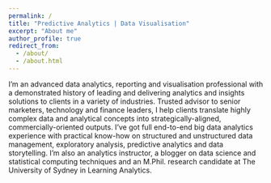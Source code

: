 ```yaml
---
permalink: /
title: "Predictive Analytics | Data Visualisation"
excerpt: "About me"
author_profile: true
redirect_from: 
  - /about/
  - /about.html
---
```


I’m an advanced data analytics, reporting and visualisation professional with a demonstrated history of leading and delivering analytics and insights solutions to clients in a variety of industries.
Trusted advisor to senior marketers, technology and finance leaders, I help clients translate highly complex data and analytical concepts into strategically-aligned, commercially-oriented outputs.
I’ve got full end-to-end big data analytics experience with practical know-how on structured and unstructured data management, exploratory analysis, predictive analytics and data storytelling.
I’m also an analytics instructor, a blogger on data science and statistical computing techniques and an M.Phil. research candidate at The University of Sydney in Learning Analytics.